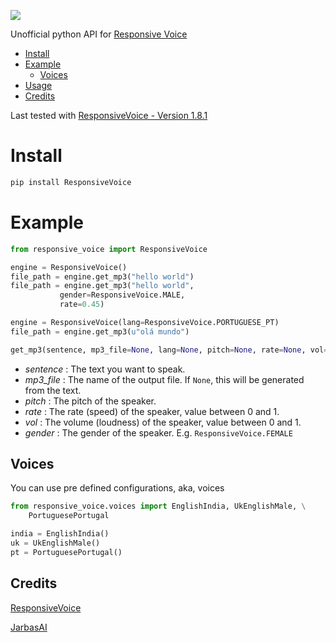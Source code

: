 ![](pyresponsive_voice.png)

Unofficial python API for [Responsive Voice](https://responsivevoice.org)

  * [Install](#install)
  * [Example](#example)
    * [Voices](#voices)
  * [Usage](#usage)
  * [Credits](#credits)
  
Last tested with [ResponsiveVoice - Version 1.8.1](https://responsivevoice.org/change-log/)


# Install
```bash
pip install ResponsiveVoice
```
# Example

```python
from responsive_voice import ResponsiveVoice

engine = ResponsiveVoice()
file_path = engine.get_mp3("hello world")
file_path = engine.get_mp3("hello world",
           gender=ResponsiveVoice.MALE,
           rate=0.45)

engine = ResponsiveVoice(lang=ResponsiveVoice.PORTUGUESE_PT)
file_path = engine.get_mp3(u"olá mundo")
```


```python
get_mp3(sentence, mp3_file=None, lang=None, pitch=None, rate=None, vol=None, gender=None)
```
- *sentence* : The text you want to speak.
- *mp3_file* : The name of the output file. If `None`, this will be generated from the text.
- *pitch* : The pitch of the speaker.
- *rate* : The rate (speed) of the speaker, value between 0 and 1.
- *vol* : The volume (loudness) of the speaker, value between 0 and 1.
- *gender* : The gender of the speaker. E.g. `ResponsiveVoice.FEMALE`


## Voices

You can use pre defined configurations, aka, voices

```python
from responsive_voice.voices import EnglishIndia, UkEnglishMale, \
    PortuguesePortugal

india = EnglishIndia()
uk = UkEnglishMale()
pt = PortuguesePortugal()
```


## Credits

[ResponsiveVoice](https://responsivevoice.org/)

[JarbasAI](https://jarbasal.github.io)
